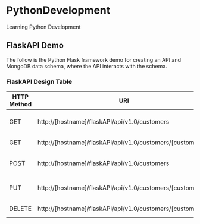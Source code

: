 # PythonDevelopment
Learning Python Development



## FlaskAPI Demo
The follow is the Python Flask framework demo for creating an API and MongoDB data schema, where the API interacts with the schema.

### FlaskAPI Design Table

|HTTP Method    |URI                                                        |Action                         |
|---------------|-----------------------------------------------------------|-------------------------------|
|GET            |http://[hostname]/flaskAPI/api/v1.0/customers                  |Retrieve list of customers     |
|GET            |http://[hostname]/flaskAPI/api/v1.0/customers/[customer_id]    |Retrieve a customer            |
|POST           |http://[hostname]/flaskAPI/api/v1.0/customers                  |Create a new customer          |
|PUT            |http://[hostname]/flaskAPI/api/v1.0/customers/[customer_id]    |Update an existing customer    |
|DELETE         |http://[hostname]/flaskAPI/api/v1.0/customers/[customer_id]    |Delete a customer              |

